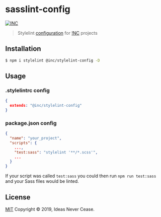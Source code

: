 # sasslint-config

[![INC](https://img.shields.io/badge/%E2%9C%A8-IdeasNeverCease/stylelint--config-51dcfb.svg?style=flat-square)](https://code.webb.page/IdeasNeverCease/stylelint-config)

> Stylelint [configuration](https://stylelint.io/user-guide/configuration) for [!NC](https://inc.sh) projects



## Installation

```bash
$ npm i stylelint @inc/stylelint-config -D
```



## Usage

### .stylelintrc config

```json
{
  extends: "@inc/stylelint-config"
}
```

### package.json config

```json
{
  "name": "your_project",
  "scripts": {
    ...,
    "test:sass": "stylelint '**/*.scss'",
    ...
  }
}
```

If your script was called `test:sass` you could then run `npm run test:sass` and your Sass files would be linted.



## License

[MIT](LICENSE) Copyright © 2019, Ideas Never Cease.
